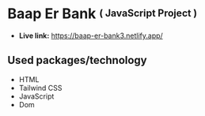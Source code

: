 # Baap Er Bank <sup><sub>( JavaScript Project )</sub></sup>
* **Live link:** https://baap-er-bank3.netlify.app/
## Used packages/technology
* HTML
* Tailwind CSS
* JavaScript
* Dom
